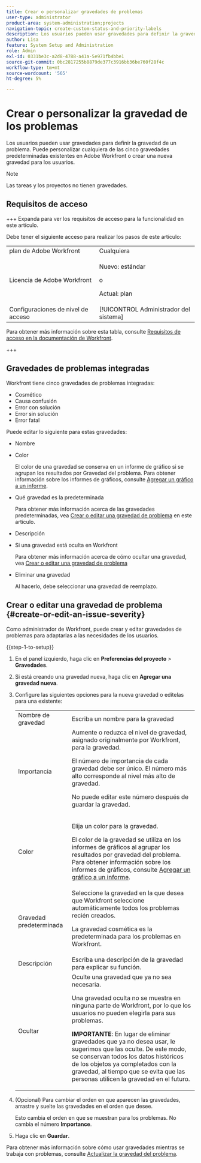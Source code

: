 ```yaml
---
title: Crear o personalizar gravedades de problemas
user-type: administrator
product-area: system-administration;projects
navigation-topic: create-custom-status-and-priority-labels
description: Los usuarios pueden usar gravedades para definir la gravedad de un problema. Puede personalizar cualquiera de las cinco gravedades predeterminadas existentes en Adobe Workfront o crear una nueva gravedad para los usuarios.
author: Lisa
feature: System Setup and Administration
role: Admin
exl-id: 0331be3c-a2d8-4788-a41a-5e971fb4bbe1
source-git-commit: 0bc2817255b8879de377c3916bb36be760f28f4c
workflow-type: tm+mt
source-wordcount: '565'
ht-degree: 5%

---
```


# Crear o personalizar la gravedad de los problemas

<!--
DON'T DELETE, DRAFT OR HIDE THIS ARTICLE. IT IS LINKED TO THE PRODUCT, THROUGH THE CONTEXT SENSITIVE HELP LINKS.

Linked to Understanding Issue Severity.
-->

Los usuarios pueden usar gravedades para definir la gravedad de un problema. Puede personalizar cualquiera de las cinco gravedades predeterminadas existentes en Adobe Workfront o crear una nueva gravedad para los usuarios.

>[!NOTE]
>
>Las tareas y los proyectos no tienen gravedades.

## Requisitos de acceso

+++ Expanda para ver los requisitos de acceso para la funcionalidad en este artículo.

Debe tener el siguiente acceso para realizar los pasos de este artículo:

<table style="table-layout:auto"> 
 <col> 
 <col> 
 <tbody> 
  <tr> 
   <td role="rowheader">plan de Adobe Workfront</td> 
   <td>Cualquiera</td> 
  </tr> 
  <tr> 
   <td role="rowheader">Licencia de Adobe Workfront</td> 
   <td>
     <p>Nuevo: estándar</p>
     <p>o</p>
     <p>Actual: plan</p>
   </td> 
  </tr> 
  <tr> 
   <td role="rowheader">Configuraciones de nivel de acceso</td> 
   <td>[!UICONTROL Administrador del sistema]</td>
  </tr> 
 </tbody> 
</table>

Para obtener más información sobre esta tabla, consulte [Requisitos de acceso en la documentación de Workfront](/help/quicksilver/administration-and-setup/add-users/access-levels-and-object-permissions/access-level-requirements-in-documentation.md).

+++

## Gravedades de problemas integradas

Workfront tiene cinco gravedades de problemas integradas:

* Cosmético
* Causa confusión
* Error con solución
* Error sin solución
* Error fatal

<p>Puede editar lo siguiente para estas gravedades:</p>

* Nombre
* Color

  El color de una gravedad se conserva en un informe de gráfico si se agrupan los resultados por Gravedad del problema. Para obtener información sobre los informes de gráficos, consulte [Agregar un gráfico a un informe](../../../reports-and-dashboards/reports/creating-and-managing-reports/add-chart-report.md).

* Qué gravedad es la predeterminada

  Para obtener más información acerca de las gravedades predeterminadas, vea [Crear o editar una gravedad de problema](#create-or-edit-an-issue-severity) en este artículo.
* Descripción
* Si una gravedad está oculta en Workfront

  Para obtener más información acerca de cómo ocultar una gravedad, vea [Crear o editar una gravedad de problema](#create-or-edit-an-issue-severity")

* Eliminar una gravedad

  Al hacerlo, debe seleccionar una gravedad de reemplazo.

## Crear o editar una gravedad de problema {#create-or-edit-an-issue-severity}

Como administrador de Workfront, puede crear y editar gravedades de problemas para adaptarlas a las necesidades de los usuarios.

{{step-1-to-setup}}

1. En el panel izquierdo, haga clic en **Preferencias del proyecto** > **Gravedades**.

1. Si está creando una gravedad nueva, haga clic en **Agregar una gravedad nueva**.
1. Configure las siguientes opciones para la nueva gravedad o edítelas para una existente:

   <table style="table-layout:auto"> 
    <col> 
    <col> 
    <tbody> 
     <tr> 
      <td role="rowheader">Nombre de gravedad</td> 
      <td>Escriba un nombre para la gravedad</td> 
     </tr> 
     <tr> 
      <td role="rowheader">Importancia</td> 
      <td>Aumente o reduzca el nivel de gravedad, asignado originalmente por Workfront, para la gravedad.
      <p>El número de importancia de cada gravedad debe ser único. El número más alto corresponde al nivel más alto de gravedad.</p> <p>No puede editar este número después de guardar la gravedad.</p> </td> 
     </tr> 
     <tr> 
      <td role="rowheader">Color</td> 
      <td> <p>Elija un color para la gravedad.</p> 
      <p>El color de la gravedad se utiliza en los informes de gráficos al agrupar los resultados por gravedad del problema. Para obtener información sobre los informes de gráficos, consulte <a href="../../../reports-and-dashboards/reports/creating-and-managing-reports/add-chart-report.md" class="MCXref xref">Agregar un gráfico a un informe</a>.</p> </td> 
     </tr> 
     <tr> 
      <td role="rowheader">Gravedad predeterminada</td> 
      <td>Seleccione la gravedad en la que desea que Workfront seleccione automáticamente todos los problemas recién creados.</p>
      <p>La gravedad cosmética es la predeterminada para los problemas en Workfront.</p></td> 
     </tr> 
     <tr> 
      <td role="rowheader">Descripción</td> 
      <td>Escriba una descripción de la gravedad para explicar su función.</td> 
     </tr> 
     <tr> 
      <td role="rowheader">Ocultar</td> 
      <td> Oculte una gravedad que ya no sea necesaria. 
      <p>Una gravedad oculta no se muestra en ninguna parte de Workfront, por lo que los usuarios no pueden elegirla para sus problemas.</p> 
      <p><b>IMPORTANTE</b>: En lugar de eliminar gravedades que ya no desea usar, le sugerimos que las oculte. De este modo, se conservan todos los datos históricos de los objetos ya completados con la gravedad, al tiempo que se evita que las personas utilicen la gravedad en el futuro.</p> </td> 
     </tr> 
    </tbody> 
   </table>

1. (Opcional) Para cambiar el orden en que aparecen las gravedades, arrastre y suelte las gravedades en el orden que desee.

   Esto cambia el orden en que se muestran para los problemas. No cambia el número **Importance**.

1. Haga clic en **Guardar**.

Para obtener más información sobre cómo usar gravedades mientras se trabaja con problemas, consulte [Actualizar la gravedad del problema](../../../manage-work/issues/issue-information/update-issue-severity.md).
